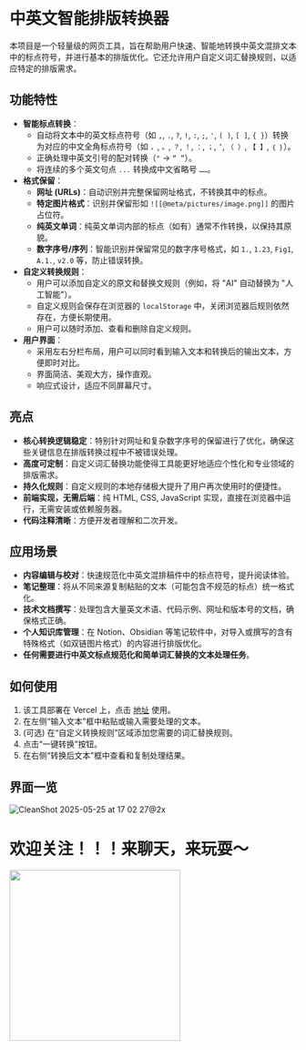 # 中英文智能排版转换器

本项目是一个轻量级的网页工具，旨在帮助用户快速、智能地转换中英文混排文本中的标点符号，并进行基本的排版优化。它还允许用户自定义词汇替换规则，以适应特定的排版需求。

## 功能特性

* **智能标点转换**：
    * 自动将文本中的英文标点符号（如 `,`, `.`, `?`, `!`, `:`, `;`, `'`, `( )`, `[ ]`, `{ }`）转换为对应的中文全角标点符号（如 `，`, `。`, `？`, `！`, `：`, `；`, `’`, `（ ）`, `【 】`, `｛ ｝`）。
    * 正确处理中英文引号的配对转换（`"` -> `“ ”`）。
    * 将连续的多个英文句点 `...` 转换成中文省略号 `……`。
* **格式保留**：
    * **网址 (URLs)**：自动识别并完整保留网址格式，不转换其中的标点。
    * **特定图片格式**：识别并保留形如 `![[@meta/pictures/image.png]]` 的图片占位符。
    * **纯英文单词**：纯英文单词内部的标点（如有）通常不作转换，以保持其原貌。
    * **数字序号/序列**：智能识别并保留常见的数字序号格式，如 `1.`, `1.23`, `Fig1`, `A.1.`, `v2.0` 等，防止错误转换。
* **自定义转换规则**：
    * 用户可以添加自定义的原文和替换文规则（例如，将 "AI" 自动替换为 "人工智能"）。
    * 自定义规则会保存在浏览器的 `localStorage` 中，关闭浏览器后规则依然存在，方便长期使用。
    * 用户可以随时添加、查看和删除自定义规则。
* **用户界面**：
    * 采用左右分栏布局，用户可以同时看到输入文本和转换后的输出文本，方便即时对比。
    * 界面简洁、美观大方，操作直观。
    * 响应式设计，适应不同屏幕尺寸。

## 亮点

* **核心转换逻辑稳定**：特别针对网址和复杂数字序号的保留进行了优化，确保这些关键信息在排版转换过程中不被错误处理。
* **高度可定制**：自定义词汇替换功能使得工具能更好地适应个性化和专业领域的排版需求。
* **持久化规则**：自定义规则的本地存储极大提升了用户再次使用时的便捷性。
* **前端实现，无需后端**：纯 HTML, CSS, JavaScript 实现，直接在浏览器中运行，无需安装或依赖服务器。
* **代码注释清晰**：方便开发者理解和二次开发。

## 应用场景

* **内容编辑与校对**：快速规范化中英文混排稿件中的标点符号，提升阅读体验。
* **笔记整理**：将从不同来源复制粘贴的文本（可能包含不规范的标点）统一格式化。
* **技术文档撰写**：处理包含大量英文术语、代码示例、网址和版本号的文档，确保格式正确。
* **个人知识库管理**：在 Notion、Obsidian 等笔记软件中，对导入或撰写的含有特殊格式（如双链图片格式）的内容进行排版优化。
* **任何需要进行中英文标点规范化和简单词汇替换的文本处理任务**。

## 如何使用

1.  该工具部署在 Vercel 上，点击 [地址](https://punctuation-converter-chi.vercel.app) 使用。
2.  在左侧“输入文本”框中粘贴或输入需要处理的文本。
3.  (可选) 在“自定义转换规则”区域添加您需要的词汇替换规则。
4.  点击“一键转换”按钮。
5.  在右侧“转换后文本”框中查看和复制处理结果。

## 界面一览

![CleanShot 2025-05-25 at 17 02 27@2x](https://github.com/user-attachments/assets/4f4135ac-cbc7-45bb-bc27-b924806934c6)


# 欢迎关注！！！来聊天，来玩耍～

<img src="https://github.com/user-attachments/assets/838e8f24-3b7c-409b-ad46-e53749ae423a" width="300">
